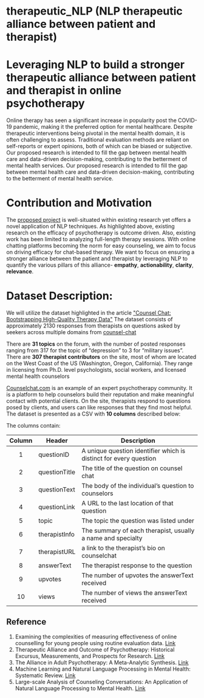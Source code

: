 # therapeutic_NLP (NLP therapeutic alliance between patient and therapist)
# Leveraging NLP to build a stronger therapeutic alliance between patient and therapist in online psychotherapy 

Online therapy has seen a significant increase in popularity post the COVID-19 pandemic, making it the preferred option for mental healthcare. Despite therapeutic interventions being pivotal in the mental health domain, it is often challenging to assess. Traditional evaluation methods are reliant on self-reports or expert opinions, both of which can be biased or subjective. Our proposed research is intended to fill the gap between mental health care and data-driven decision-making, contributing to the betterment of mental health services.  Our proposed research is intended to fill the gap between mental health care and data-driven decision-making, contributing to the betterment of mental health service.

# Contribution and Motivation
The [proposed project](https://www.overleaf.com/read/msgfkcfdhmdq) is well-situated within existing research yet offers a novel application of NLP techniques. As highlighted above, existing research on the efficacy of psychotherapy is outcome driven. Also, existing work has been limited to analyzing full-length therapy sessions. With online chatting platforms becoming the norm for easy counseling, we aim to focus on driving efficacy for chat-based therapy. We want to focus on ensuring a stronger alliance between the patient and therapist by leveraging NLP to quantify the various pillars of this alliance- **empathy**, **actionability**, **clarity**, **relevance**.


# Dataset Description: 
We will utilize the dataset highlighted in the article ["Counsel Chat: Bootstrapping High-Quality Therapy Data"](https://towardsdatascience.com/counsel-chat-bootstrapping-high-quality-therapy-data-971b419f33da)  The dataset consists of approximately 2130 responses from therapists on questions asked by seekers across multiple domains from [counsel-chat](https://github.com/nbertagnolli/counsel-chat/blob/master/README.md)

There are **31 topics** on the forum, with the number of posted responses ranging from 317 for the topic of “depression” to 3 for “military issues”. There are **307 therapist contributors** on the site, most of whom are located on the West Coast of the US (Washington, Oregon, California). They range in licensing from Ph.D. level psychologists, social workers, and licensed mental health counselors


[Counselchat.com](https://towardsdatascience.com/counsel-chat-bootstrapping-high-quality-therapy-data-971b419f33da) is an example of an expert psychotherapy community. It is a platform to help counselors build their reputation and make meaningful contact with potential clients. On the site, therapists respond to questions posed by clients, and users can like responses that they find most helpful. 
The dataset is presented as a CSV with **10 columns** described below:

The columns contain:

Column | Header         | Description
:-----:|----------------|--------------------------------------------
1      | questionID     |  A unique question identifier which is distinct for every question
2      | questionTitle  | The title of the question on counsel chat
3      | questionText   | The body of the individual’s question to counselors
4      | questionLink   | A URL to the last location of that question 
5      | topic          | The topic the question was listed under
6      | therapistInfo  | The summary of each therapist, usually a name and specialty
7      | therapistURL   | a link to the therapist’s bio on counselchat
8      | answerText     | The therapist response to the question
9      | upvotes        | The number of upvotes the answerText received  
10     | views          | The number of views the answerText received

## Reference
1. Examining the complexities of measuring effectiveness of online counselling for young people using routine evaluation data. [Link](https://www.tandfonline.com/doi/abs/10.1080/02643944.2011.651224)
2. Therapeutic Alliance and Outcome of Psychotherapy: Historical Excursus, Measurements, and Prospects for Research. [Link](https://www.ncbi.nlm.nih.gov/pmc/articles/PMC3198542/)
3. The Alliance in Adult Psychotherapy: A Meta-Analytic Synthesis. [Link](https://psycnet.apa.org/fulltext/2018-23951-001.html)
4. Machine Learning and Natural Language Processing in Mental Health: Systematic Review. [Link](https://www.ncbi.nlm.nih.gov/pmc/articles/PMC8132982/)
5. Large-scale Analysis of Counseling Conversations: An Application of Natural Language Processing to Mental Health. [Link](https://arxiv.org/abs/1605.04462)


